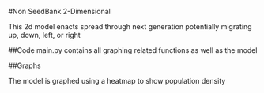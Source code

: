 #Non SeedBank 2-Dimensional

This 2d model enacts spread through next generation potentially migrating up, down, left, or right

##Code
main.py contains all graphing related functions as well as the model

##Graphs

The model is graphed using a heatmap to show population density